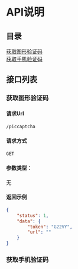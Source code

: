 # API说明

## 目录

[获取图形验证码](#获取图形验证码)<br>
[获取手机验证码](#获取手机验证码)<br>

## 接口列表

### 获取图形验证码

#### 请求Url

```bash
/piccaptcha
```

#### 请求方式

```bash
GET
```

#### 参数类型：

无

#### 返回示例

```json
{
    "status": 1,
    "data": {
        "token": "G22VY",
        "url": ""
    }
}
```

### 获取手机验证码
